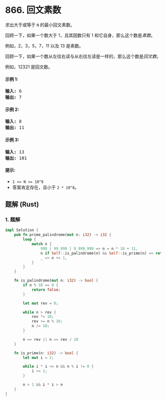 # 866. 回文素数
求出大于或等于 `N` 的最小回文素数。

回顾一下，如果一个数大于 1，且其因数只有 1 和它自身，那么这个数是*素数*。

例如，2，3，5，7，11 以及 13 是素数。

回顾一下，如果一个数从左往右读与从右往左读是一样的，那么这个数是*回文数*。

例如，12321 是回文数。

#### 示例 1:
<pre>
<strong>输入:</strong> 6
<strong>输出:</strong> 7
</pre>

#### 示例 2:
<pre>
<strong>输入:</strong> 8
<strong>输出:</strong> 11
</pre>

#### 示例 3:
<pre>
<strong>输入:</strong> 13
<strong>输出:</strong> 101
</pre>

#### 提示:
* `1 <= N <= 10^8`
* 答案肯定存在，且小于 `2 * 10^8`。

## 题解 (Rust)

### 1. 题解
```Rust
impl Solution {
    pub fn prime_palindrome(mut n: i32) -> i32 {
        loop {
            match n {
                999 | 99_999 | 9_999_999 => n = n * 10 + 11,
                n if Self::is_palindrome(n) && Self::is_prime(n) => return n,
                _ => n += 1,
            }
        }
    }

    fn is_palindrome(mut n: i32) -> bool {
        if n % 10 == 0 {
            return false;
        }

        let mut rev = 0;

        while n > rev {
            rev *= 10;
            rev += n % 10;
            n /= 10;
        }

        n == rev || n == rev / 10
    }

    fn is_prime(n: i32) -> bool {
        let mut i = 2;

        while i * i <= n && n % i != 0 {
            i += 1;
        }

        n > 1 && i * i > n
    }
}
```

